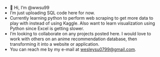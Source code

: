 - 👋 Hi, I’m @wwsu99
- I’m just uploading SQL code here for now. 
- Currently learning python to perform web scraping to get more data to play with instead of using Kaggle.  Also want to learn visualization using Python since Excel is getting slower.
- I’m looking to collaborate on any projects posted here. I would love to work with others on an anime recommendation database, then transforming it into a website or application.
- You can reach me by my e-mail at wesleysu0799@gmail.com.

<!---
wwsu99/wwsu99 is a ✨ special ✨ repository because its `README.md` (this file) appears on your GitHub profile.
You can click the Preview link to take a look at your changes.
--->
